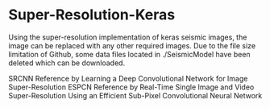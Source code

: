 # Super-Resolution-Keras
Using the super-resolution implementation of keras seismic images, the image can be replaced with any other required images. Due to the file size limitation of Github, some data files located in ./SeismicModel have been deleted which can be downloaded.

SRCNN Reference by Learning a Deep Convolutional Network for Image Super-Resolution
ESPCN Reference by Real-Time Single Image and Video Super-Resolution Using an Efficient Sub-Pixel Convolutional Neural Network
